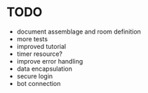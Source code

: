 
# TODO

- document assemblage and room definition
- more tests
- improved tutorial
- timer resource?
- improve error handling
- data encapsulation
- secure login
- bot connection
